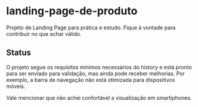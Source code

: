 # landing-page-de-produto

Projeto de Landing Page para prática e estudo. Fique à vontade para contribuir no que achar válido.

## Status

O projeto segue os requisitos mínimos necessários do history e está pronto para ser enviado para validação, mas ainda pode receber melhorias. Por exemplo, a barra de navegação não está otimizada para dispositivos móveis.

Vale mencionar que não achei confortável a visualização em smartiphones.

